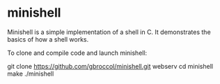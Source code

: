 # minishell

Minishell is a simple implementation of a shell in C. It demonstrates the basics of how a shell works.

To clone and compile code and launch minishell:

git clone https://github.com/gbroccol/minishell.git webserv
cd minishell
make
./minishell

